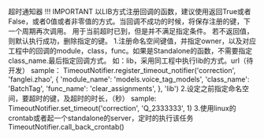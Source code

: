 
超时通知器
    !!! IMPORTANT
    以LIB方式注册回调的函数，建议使用返回True或者False，或者0值或者非零值的方式。当回调不成功的时候，将保存注册的键，下一个周期再次调用。
    用于当前超时已到，但是并不满足指定条件。
    若不返回值，则默认执行成功，删除指定的键。
    1.注册命名空间键值，并指定owner，以及对应工程中的回调的module，class，func。如果是Standalone的函数，不需要指定class_name.最后指定回调方式。
       如：lib，采用同工程中执行lib的方式。url（待开发）
       sample：
        TimeoutNotifier.register_timeout_notifier('correction', 'fanglei.zhao', {
            'module_name': 'models.voice_tag_models',
            'class_name': 'BatchTag',
            'func_name': 'clear_assignments',
        }, 'lib')
    2.设定之前指定命名空间，要超时的键，及超时的时长，（秒）
       sample:
        TimeoutNotifier.set_timeout('correction', 'Q_2333333', 1)
    3.使用linux的crontab或者起一个standalone的server，定时的执行该任务
        TimeoutNotifier.call_back_crontab()
